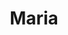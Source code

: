 ---
title: Maria
description: >-
    Si nous connaissons à notre époque les tableaux tels qu’ils sont, c’est parce que la Diseuse de bonne aventure de Jan Josefsz Van Goyen a tiré les cartes à tous les tableaux, scellant leur destin dans le marbre...
image: maria.png
video: maria.mp4

link: https://maria-bacchanight.netlify.app/
mention: >-
    Vous devez vous trouver au musée pour vivre pleinement l'expérience. L'expérience a été conçue pour une navigation sur mobile (et non sur ordinateur).
locked: false
---